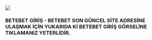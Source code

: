 <h4><a href="http://gg.gg/1c6259"><img src="https://d.sehriistanbul.com.tr/news/33992.jpg"></a></h4>
<h3>BETEBET GİRİŞ -  BETEBET SON GÜNCEL SİTE ADRESİNE ULAŞMAK İÇİN YUKARIDA Kİ BETEBET GİRİŞ GÖRSELİNE TIKLAMANIZ YETERLİDİR.</h3>
